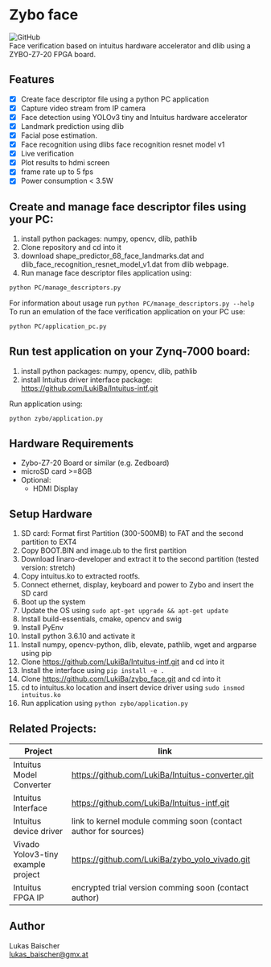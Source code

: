 # Zybo face
![GitHub](https://img.shields.io/github/license/LukiBa/zybo_yolo)  
Face verification based on intuitus hardware accelerator and dlib using a ZYBO-Z7-20 FPGA board. 

## Features
- [x] Create face descriptor file using a python PC application
- [x] Capture video stream from IP camera
- [x] Face detection using YOLOv3 tiny and Intuitus hardware accelerator
- [x] Landmark prediction using dlib
- [x] Facial pose estimation. 
- [x] Face recognition using dlibs face recognition resnet model v1
- [x] Live verification 
- [x] Plot results to hdmi screen
- [x] frame rate up to 5 fps
- [x] Power consumption < 3.5W 

## Create and manage face descriptor files using your PC:
1. install python packages: numpy, opencv, dlib, pathlib
2. Clone repository and cd into it
3. download shape_predictor_68_face_landmarks.dat and dlib_face_recognition_resnet_model_v1.dat from dlib webpage.
4. Run manage face descriptor files application using:
````sh
python PC/manage_descriptors.py
````
For information about usage run ``python PC/manage_descriptors.py --help``
To run an emulation of the face verification application on your PC use:
````sh
python PC/application_pc.py
````

## Run test application on your Zynq-7000 board:
1. install python packages: numpy, opencv, dlib, pathlib
2. install Intuitus driver interface package: <https://github.com/LukiBa/Intuitus-intf.git>

Run application using:
````sh
python zybo/application.py
````

## Hardware Requirements
- Zybo-Z7-20 Board or similar (e.g. Zedboard)
- microSD card >=8GB 
- Optional:
    - HDMI Display 

## Setup Hardware
1. SD card: Format first Partition (300-500MB) to FAT and the second partition to EXT4
2. Copy BOOT.BIN and image.ub to the first partition 
3. Download linaro-developer and extract it to the second partition (tested version: stretch)
4. Copy intuitus.ko to extracted rootfs.
5. Connect ethernet, display, keyboard and power to Zybo and insert the SD card
6. Boot up the system
7. Update the OS using ``sudo apt-get upgrade && apt-get update``
8. Install build-essentials, cmake, opencv and swig
9. Install PyEnv
10. Install python 3.6.10 and activate it
11. Install numpy, opencv-python, dlib, elevate, pathlib, wget and argparse using pip 
12. Clone <https://github.com/LukiBa/Intuitus-intf.git> and cd into it
13. Install the interface using ``pip install -e .`` 
14. Clone <https://github.com/LukiBa/zybo_face.git> and cd into it
15. cd to intuitus.ko location and insert device driver using ``sudo insmod intuitus.ko``
16. Run application using ``python zybo/application.py``

## Related Projects: 
| Project | link |
| ------ | ------ |
| Intuitus Model Converter | <https://github.com/LukiBa/Intuitus-converter.git> |
| Intuitus Interface | https://github.com/LukiBa/Intuitus-intf.git |
| Intuitus device driver | link to kernel module comming soon (contact author for sources) |
| Vivado Yolov3-tiny example project | https://github.com/LukiBa/zybo_yolo_vivado.git |
| Intuitus FPGA IP | encrypted trial version comming soon (contact author) |

## Author
Lukas Baischer   
lukas_baischer@gmx.at
